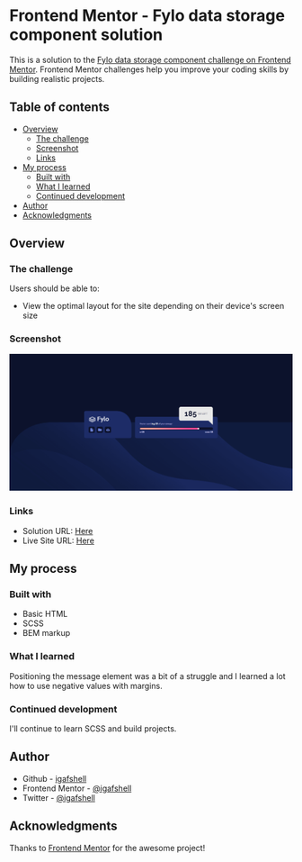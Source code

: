 # Frontend Mentor - Fylo data storage component solution

This is a solution to the [Fylo data storage component challenge on Frontend Mentor](https://www.frontendmentor.io/challenges/fylo-data-storage-component-1dZPRbV5n). Frontend Mentor challenges help you improve your coding skills by building realistic projects.

## Table of contents

- [Overview](#overview)
  - [The challenge](#the-challenge)
  - [Screenshot](#screenshot)
  - [Links](#links)
- [My process](#my-process)
  - [Built with](#built-with)
  - [What I learned](#what-i-learned)
  - [Continued development](#continued-development)
- [Author](#author)
- [Acknowledgments](#acknowledgments)

## Overview

### The challenge

Users should be able to:

- View the optimal layout for the site depending on their device's screen size

### Screenshot

![screenshot](./images/screenshot.png)

### Links

- Solution URL: [Here](https://your-solution-url.com)
- Live Site URL: [Here](https://igafshell.github.io/fylo-data-storage-component-main/)

## My process

### Built with

- Basic HTML
- SCSS
- BEM markup

### What I learned

Positioning the message element was a bit of a struggle and I learned a lot how to use negative values with margins.

### Continued development

I'll continue to learn SCSS and build projects.

## Author

- Github - [igafshell](https://github.com/igafshell)
- Frontend Mentor - [@igafshell](https://www.frontendmentor.io/profile/igafshell)
- Twitter - [@igafshell](https://www.twitter.com/igafshell)

## Acknowledgments

Thanks to [Frontend Mentor](https://www.frontendmentor.io) for the awesome project!
